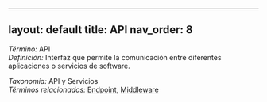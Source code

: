 
---
layout: default
title: API
nav_order: 8
---

*Término:* API  
*Definición:* Interfaz que permite la comunicación entre diferentes aplicaciones o servicios de software.

*Taxonomía:* API y Servicios  
*Términos relacionados:* [Endpoint](https://maleniski.github.io/diccionario-angl-tec-mx/docs/alfabeticamente/E/endpoint/), [Middleware](https://maleniski.github.io/diccionario-angl-tec-mx/docs/alfabeticamente/M/middleware/)
